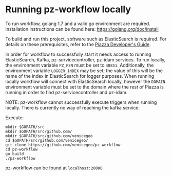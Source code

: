 # Running pz-workflow locally

To run workflow, golang 1.7 and a valid go environment are required. Installation instructions can be found here: https://golang.org/doc/install

To build and run this project, software such as ElasticSearch is required.  For details on these prerequisites, refer to the
[Piazza Developer's Guide](https://pz-docs.geointservices.io/devguide/index.html#_piazza_core_overview).

In order for workflow to successfully start it needs access to running ElasticSearch, Kafka, pz-servicecontroller, pz-idam services. To run locally, the environment variable `PZ_PEN` must be set to ` 48851 `. Additionally, the environment variable `LOGGER_INDEX` may be set; the value of this will be the name of the index in ElasticSearch for logger purposes. When running locally workflow will connect with ElasticSearch locally, however the `DOMAIN` environment variable must be set to the domain where the rest of Piazza is running in order to find pz-servicecontroller and pz-idam.

NOTE: pz-workflow cannot successfully execute triggers when running locally. There is currently no way of reaching the kafka service.

Execute:
```
mkdir $GOPATH/src
mkdir $GOPATH/src/github.com/
mkdir $GOPATH/src/github.com/venicegeo
cd $GOPATH/src/github.com/venicegeo/
git clone https://github.com/venicegeo/pz-workflow
cd pz-workflow
go build
./pz-workflow
```

pz-workflow can be found at ` localhost:20000 `
